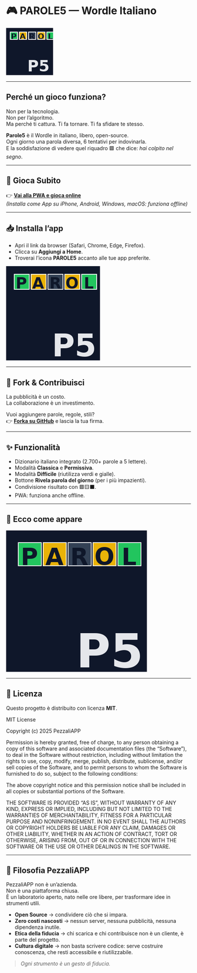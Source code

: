 # 🎮 PAROLE5 — Wordle Italiano

![Icona](icons/icon-128.png)

---

## Perché un gioco funziona?
Non per la tecnologia.  
Non per l’algoritmo.  
Ma perché ti cattura. Ti fa tornare. Ti fa sfidare te stesso.  

**Parole5** è il Wordle in italiano, libero, open-source.  
Ogni giorno una parola diversa, 6 tentativi per indovinarla.  
E la soddisfazione di vedere quel riquadro 🟩 che dice: *hai colpito nel segno*.

---

## 🔗 Gioca Subito
👉 [**Vai alla PWA e gioca online**](https://www.alessandropezzali.it/parole5-pwa/)  
*(Installa come App su iPhone, Android, Windows, macOS: funziona offline)*

---

## 📥 Installa l’app
- Apri il link da browser (Safari, Chrome, Edge, Firefox).  
- Clicca su **Aggiungi a Home**.  
- Troverai l’icona **PAROLE5** accanto alle tue app preferite.  

![Icona](icons/icon-256.png)

---

## 🤝 Fork & Contribuisci
La pubblicità è un costo.  
La collaborazione è un investimento.  

Vuoi aggiungere parole, regole, stili?  
👉 [**Forka su GitHub**](https://github.com/pezzaliapp/parole5-pwa.git) e lascia la tua firma.  

---

## ✨ Funzionalità
- Dizionario italiano integrato (2.700+ parole a 5 lettere).  
- Modalità **Classica** e **Permissiva**.  
- Modalità **Difficile** (riutilizza verdi e gialle).  
- Bottone **Rivela parola del giorno** (per i più impazienti).  
- Condivisione risultato con 🟩🟨⬛.  
- PWA: funziona anche offline.  

---

## 📸 Ecco come appare

![Anteprima](icons/icon-384.png)

---

## 📜 Licenza

Questo progetto è distribuito con licenza **MIT**.

MIT License

Copyright (c) 2025 PezzaliAPP

Permission is hereby granted, free of charge, to any person obtaining a copy
of this software and associated documentation files (the “Software”), to deal
in the Software without restriction, including without limitation the rights
to use, copy, modify, merge, publish, distribute, sublicense, and/or sell
copies of the Software, and to permit persons to whom the Software is
furnished to do so, subject to the following conditions:

The above copyright notice and this permission notice shall be included in all
copies or substantial portions of the Software.

THE SOFTWARE IS PROVIDED “AS IS”, WITHOUT WARRANTY OF ANY KIND, EXPRESS OR
IMPLIED, INCLUDING BUT NOT LIMITED TO THE WARRANTIES OF MERCHANTABILITY,
FITNESS FOR A PARTICULAR PURPOSE AND NONINFRINGEMENT. IN NO EVENT SHALL THE
AUTHORS OR COPYRIGHT HOLDERS BE LIABLE FOR ANY CLAIM, DAMAGES OR OTHER
LIABILITY, WHETHER IN AN ACTION OF CONTRACT, TORT OR OTHERWISE, ARISING FROM,
OUT OF OR IN CONNECTION WITH THE SOFTWARE OR THE USE OR OTHER DEALINGS IN THE
SOFTWARE.

---

## 🌱 Filosofia PezzaliAPP

PezzaliAPP non è un’azienda.  
Non è una piattaforma chiusa.  
È un laboratorio aperto, nato nelle ore libere, per trasformare idee in strumenti utili.  

- **Open Source** → condividere ciò che si impara.  
- **Zero costi nascosti** → nessun server, nessuna pubblicità, nessuna dipendenza inutile.  
- **Etica della fiducia** → chi scarica e chi contribuisce non è un cliente, è parte del progetto.  
- **Cultura digitale** → non basta scrivere codice: serve costruire conoscenza, che resti accessibile e riutilizzabile.  

> *Ogni strumento è un gesto di fiducia.*  
